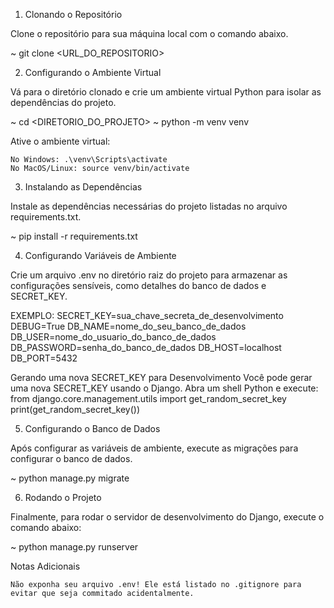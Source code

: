 1. Clonando o Repositório

Clone o repositório para sua máquina local com o comando abaixo.

~ git clone <URL_DO_REPOSITORIO>


2. Configurando o Ambiente Virtual

Vá para o diretório clonado e crie um ambiente virtual Python para isolar as dependências do projeto.

~ cd <DIRETORIO_DO_PROJETO>
~ python -m venv venv

Ative o ambiente virtual:

    No Windows: .\venv\Scripts\activate
    No MacOS/Linux: source venv/bin/activate


3. Instalando as Dependências

Instale as dependências necessárias do projeto listadas no arquivo requirements.txt.

~ pip install -r requirements.txt


4. Configurando Variáveis de Ambiente

Crie um arquivo .env no diretório raiz do projeto para armazenar as configurações sensíveis, como detalhes do banco de dados e SECRET_KEY.

EXEMPLO:
    SECRET_KEY=sua_chave_secreta_de_desenvolvimento
    DEBUG=True 
    DB_NAME=nome_do_seu_banco_de_dados
    DB_USER=nome_do_usuario_do_banco_de_dados
    DB_PASSWORD=senha_do_banco_de_dados
    DB_HOST=localhost
    DB_PORT=5432

Gerando uma nova SECRET_KEY para Desenvolvimento
Você pode gerar uma nova SECRET_KEY usando o Django. Abra um shell Python e execute:
    from django.core.management.utils import get_random_secret_key
    print(get_random_secret_key())


5. Configurando o Banco de Dados

Após configurar as variáveis de ambiente, execute as migrações para configurar o banco de dados.

~ python manage.py migrate


6. Rodando o Projeto

Finalmente, para rodar o servidor de desenvolvimento do Django, execute o comando abaixo:

~ python manage.py runserver



Notas Adicionais

    Não exponha seu arquivo .env! Ele está listado no .gitignore para evitar que seja commitado acidentalmente.